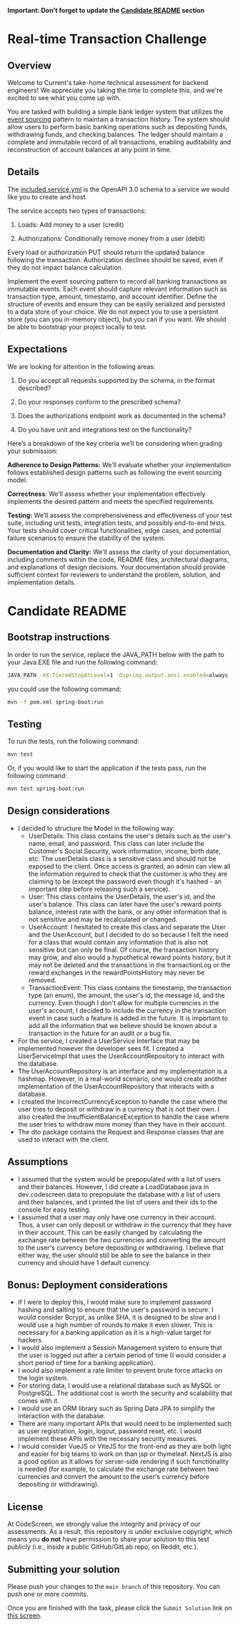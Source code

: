 **Important: Don't forget to update the [Candidate README](#candidate-readme) section**

Real-time Transaction Challenge
===============================
## Overview
Welcome to Current's take-home technical assessment for backend engineers! We appreciate you taking the time to complete this, and we're excited to see what you come up with.

You are tasked with building a simple bank ledger system that utilizes the [event sourcing](https://martinfowler.com/eaaDev/EventSourcing.html) pattern to maintain a transaction history. The system should allow users to perform basic banking operations such as depositing funds, withdrawing funds, and checking balances. The ledger should maintain a complete and immutable record of all transactions, enabling auditability and reconstruction of account balances at any point in time.

## Details
The [included service.yml](service.yml) is the OpenAPI 3.0 schema to a service we would like you to create and host.

The service accepts two types of transactions:
1) Loads: Add money to a user (credit)

2) Authorizations: Conditionally remove money from a user (debit)

Every load or authorization PUT should return the updated balance following the transaction. Authorization declines should be saved, even if they do not impact balance calculation.


Implement the event sourcing pattern to record all banking transactions as immutable events. Each event should capture relevant information such as transaction type, amount, timestamp, and account identifier.
Define the structure of events and ensure they can be easily serialized and persisted to a data store of your choice. We do not expect you to use a persistent store (you can you in-memory object), but you can if you want. We should be able to bootstrap your project locally to test.

## Expectations
We are looking for attention in the following areas:
1) Do you accept all requests supported by the schema, in the format described?

2) Do your responses conform to the prescribed schema?

3) Does the authorizations endpoint work as documented in the schema?

4) Do you have unit and integrations test on the functionality?

Here’s a breakdown of the key criteria we’ll be considering when grading your submission:

**Adherence to Design Patterns:** We’ll evaluate whether your implementation follows established design patterns such as following the event sourcing model.

**Correctness**: We’ll assess whether your implementation effectively implements the desired pattern and meets the specified requirements.

**Testing:** We’ll assess the comprehensiveness and effectiveness of your test suite, including unit tests, integration tests, and possibly end-to-end tests. Your tests should cover critical functionalities, edge cases, and potential failure scenarios to ensure the stability of the system.

**Documentation and Clarity:** We’ll assess the clarity of your documentation, including comments within the code, README files, architectural diagrams, and explanations of design decisions. Your documentation should provide sufficient context for reviewers to understand the problem, solution, and implementation details.

# Candidate README
## Bootstrap instructions
In order to run the service, replace the JAVA_PATH below with the path to your Java.EXE file and run the following 
command:

```bash
JAVA_PATH -XX:TieredStopAtLevel=1 -Dspring.output.ansi.enabled=always -Dcom.sun.management.jmxremote -Dspring.jmx.enabled=true -Dspring.liveBeansView.mbeanDomain -Dspring.application.admin.enabled=true "-Dmanagement.endpoints.jmx.exposure.include=*" "-javaagent:C:\Program Files\JetBrains\IntelliJ IDEA 2023.3.4\lib\idea_rt.jar=52073:C:\Program Files\JetBrains\IntelliJ IDEA 2023.3.4\bin" -Dfile.encoding=UTF-8 -Dsun.stdout.encoding=UTF-8 -Dsun.stderr.encoding=UTF-8 -classpath C:\Users\antho\IdeaProjects\CodeScreen_mq82t4kh\target\classes;C:\Users\antho\.m2\repository\com\google\guava\guava\28.0-jre\guava-28.0-jre.jar;C:\Users\antho\.m2\repository\com\google\guava\failureaccess\1.0.1\failureaccess-1.0.1.jar;C:\Users\antho\.m2\repository\com\google\guava\listenablefuture\9999.0-empty-to-avoid-conflict-with-guava\listenablefuture-9999.0-empty-to-avoid-conflict-with-guava.jar;C:\Users\antho\.m2\repository\com\google\code\findbugs\jsr305\3.0.2\jsr305-3.0.2.jar;C:\Users\antho\.m2\repository\org\checkerframework\checker-qual\2.8.1\checker-qual-2.8.1.jar;C:\Users\antho\.m2\repository\com\google\errorprone\error_prone_annotations\2.3.2\error_prone_annotations-2.3.2.jar;C:\Users\antho\.m2\repository\com\google\j2objc\j2objc-annotations\1.3\j2objc-annotations-1.3.jar;C:\Users\antho\.m2\repository\org\codehaus\mojo\animal-sniffer-annotations\1.17\animal-sniffer-annotations-1.17.jar;C:\Users\antho\.m2\repository\org\springframework\boot\spring-boot-starter\3.2.5\spring-boot-starter-3.2.5.jar;C:\Users\antho\.m2\repository\org\springframework\boot\spring-boot\3.2.5\spring-boot-3.2.5.jar;C:\Users\antho\.m2\repository\org\springframework\spring-context\6.1.6\spring-context-6.1.6.jar;C:\Users\antho\.m2\repository\org\springframework\boot\spring-boot-autoconfigure\3.2.5\spring-boot-autoconfigure-3.2.5.jar;C:\Users\antho\.m2\repository\org\springframework\boot\spring-boot-starter-logging\3.2.5\spring-boot-starter-logging-3.2.5.jar;C:\Users\antho\.m2\repository\ch\qos\logback\logback-classic\1.4.14\logback-classic-1.4.14.jar;C:\Users\antho\.m2\repository\ch\qos\logback\logback-core\1.4.14\logback-core-1.4.14.jar;C:\Users\antho\.m2\repository\org\apache\logging\log4j\log4j-to-slf4j\2.21.1\log4j-to-slf4j-2.21.1.jar;C:\Users\antho\.m2\repository\org\apache\logging\log4j\log4j-api\2.21.1\log4j-api-2.21.1.jar;C:\Users\antho\.m2\repository\org\slf4j\jul-to-slf4j\2.0.13\jul-to-slf4j-2.0.13.jar;C:\Users\antho\.m2\repository\jakarta\annotation\jakarta.annotation-api\2.1.1\jakarta.annotation-api-2.1.1.jar;C:\Users\antho\.m2\repository\org\springframework\spring-core\6.1.6\spring-core-6.1.6.jar;C:\Users\antho\.m2\repository\org\springframework\spring-jcl\6.1.6\spring-jcl-6.1.6.jar;C:\Users\antho\.m2\repository\org\yaml\snakeyaml\2.2\snakeyaml-2.2.jar;C:\Users\antho\.m2\repository\org\slf4j\slf4j-api\2.0.13\slf4j-api-2.0.13.jar;C:\Users\antho\.m2\repository\org\springframework\boot\spring-boot-starter-web\3.2.5\spring-boot-starter-web-3.2.5.jar;C:\Users\antho\.m2\repository\org\springframework\boot\spring-boot-starter-json\3.2.5\spring-boot-starter-json-3.2.5.jar;C:\Users\antho\.m2\repository\com\fasterxml\jackson\core\jackson-databind\2.15.4\jackson-databind-2.15.4.jar;C:\Users\antho\.m2\repository\com\fasterxml\jackson\core\jackson-annotations\2.15.4\jackson-annotations-2.15.4.jar;C:\Users\antho\.m2\repository\com\fasterxml\jackson\core\jackson-core\2.15.4\jackson-core-2.15.4.jar;C:\Users\antho\.m2\repository\com\fasterxml\jackson\datatype\jackson-datatype-jdk8\2.15.4\jackson-datatype-jdk8-2.15.4.jar;C:\Users\antho\.m2\repository\com\fasterxml\jackson\datatype\jackson-datatype-jsr310\2.15.4\jackson-datatype-jsr310-2.15.4.jar;C:\Users\antho\.m2\repository\com\fasterxml\jackson\module\jackson-module-parameter-names\2.15.4\jackson-module-parameter-names-2.15.4.jar;C:\Users\antho\.m2\repository\org\springframework\boot\spring-boot-starter-tomcat\3.2.5\spring-boot-starter-tomcat-3.2.5.jar;C:\Users\antho\.m2\repository\org\apache\tomcat\embed\tomcat-embed-core\10.1.20\tomcat-embed-core-10.1.20.jar;C:\Users\antho\.m2\repository\org\apache\tomcat\embed\tomcat-embed-el\10.1.20\tomcat-embed-el-10.1.20.jar;C:\Users\antho\.m2\repository\org\apache\tomcat\embed\tomcat-embed-websocket\10.1.20\tomcat-embed-websocket-10.1.20.jar;C:\Users\antho\.m2\repository\org\springframework\spring-web\6.1.6\spring-web-6.1.6.jar;C:\Users\antho\.m2\repository\org\springframework\spring-beans\6.1.6\spring-beans-6.1.6.jar;C:\Users\antho\.m2\repository\io\micrometer\micrometer-observation\1.12.5\micrometer-observation-1.12.5.jar;C:\Users\antho\.m2\repository\io\micrometer\micrometer-commons\1.12.5\micrometer-commons-1.12.5.jar;C:\Users\antho\.m2\repository\org\springframework\spring-webmvc\6.1.6\spring-webmvc-6.1.6.jar;C:\Users\antho\.m2\repository\org\springframework\spring-aop\6.1.6\spring-aop-6.1.6.jar;C:\Users\antho\.m2\repository\org\springframework\spring-expression\6.1.6\spring-expression-6.1.6.jar dev.codescreen.Application
```

you could use the following command:
```bash
mvn -f pom.xml spring-boot:run
```

## Testing
To run the tests, run the following command:
```bash
mvn test
```

Or, if you would like to start the application if the tests pass, run the following command:
```bash
mvn test spring-boot:run
```


## Design considerations
- I decided to structure the Model in the following way:
    - UserDetails: This class contains the user's details such as the user's name, email, and password. This class can 
later include the Customer's Social Security, work information, income, birth date, etc. The userDetails class is a 
sensitive class and should not be exposed to the client. Once access is granted, an admin can view all the information 
required to check that the customer is who they are claiming to be (except the password even though it's hashed - an 
important step before releasing such a service).
    - User: This class contains the UserDetails, the user's id, and the user's balance. This class can later have the 
user's reward points balance, interest rate with the bank, or any other information that is not sensitive and may be
recalculated or changed.
    - UserAccount: I hesitated to create this class and separate the User and the UserAccount, but I decided to do so
because I felt the need for a class that would contain any information that is also not sensitive but can only be final.
Of course, the transaction history may grow, and also would a hypothetical reward points history, but it may not be
deleted and the transactions in the transactionLog or the reward exchanges in the rewardPointsHistory may never be 
removed.
    - TransactionEvent: This class contains the timestamp, the transaction type (an enum), the amount, the user's id, 
the message  id, and the currency. Even though I don't allow for multiple currencies in the user's account, I decided to 
include the currency in the transaction event in case such a feature is added in the future. It is important to add all
the information that we believe should be known about a transaction in the future for an audit or a bug fix.
- For the service, I created a UserService Interface that may be implemented however the developer sees fit. I created
a UserServiceImpl that uses the UserAccountRepository to interact with the database.
- The UserAccountRepository is an interface and my implementation is a hashmap. However, in a real-world scenario, one
would create another implementation of the UserAccountRepository that interacts with a database.
- I created the IncorrectCurrencyException to handle the case where the user tries to deposit or withdraw in a currency
that is not their own. I also created the InsufficientBalanceException to handle the case where the user tries to
withdraw more money than they have in their account.
- The dto package contains the Request and Response classes that are used to interact with the client.

## Assumptions
- I assumed that the system would be prepopulated with a list of users and their balances. However, I did create a 
LoadDatabase.java in dev.codescreen.data to prepopulate the database with a list of users and their balances, and I
printed the list of users and their ids to the console for easy testing.
- I assumed that a user may only have one currency in their account. Thus, a user can only deposit or withdraw in the
currency that they have in their account. This can be easily changed by calculating the exchange rate between the two
currencies and converting the amount to the user's currency before depositing or withdrawing. I believe that either way,
the user should still be able to see the balance in their currency and should have 1 default currency.

## Bonus: Deployment considerations
- If I were to deploy this, I would make sure to implement password hashing and salting to ensure that the user's
password is secure. I would consider Bcrypt, as unlike SHA, it is designed to be slow and I would use a high number of
rounds to make it even slower. This is necessary for a banking application as it is a high-value target for hackers.
- I would also implement a Session Management system to ensure that the user is logged out after a certain period of
time (I would consider a short period of time for a banking application).
- I would also implement a rate limiter to prevent brute force attacks on the login system.
- For storing data, I would use a relational database such as MySQL or PostgreSQL. The additional cost is worth the
security and scalability that comes with it.
- I would use an ORM library such as Spring Data JPA to simplify the interaction with the database.
- There are many important APIs that would need to be implemented such as user registration, login, logout, password
reset, etc. I would implement these APIs with the necessary security measures.
- I would consider VueJS or ViteJS for the front-end as they are both light and easier for big teams to work on than
jsp or thymeleaf. NextJS is also a good option as it allows for server-side rendering if such functionality is needed 
(for example, to calculate the exchange rate between two currencies and convert the amount to the user's currency before
depositing or withdrawing).

## License

At CodeScreen, we strongly value the integrity and privacy of our assessments. As a result, this repository is under exclusive copyright, which means you **do not** have permission to share your solution to this test publicly (i.e., inside a public GitHub/GitLab repo, on Reddit, etc.). <br>

## Submitting your solution

Please push your changes to the `main branch` of this repository. You can push one or more commits. <br>

Once you are finished with the task, please click the `Submit Solution` link on <a href="https://app.codescreen.com/candidate/c8568970-9ef6-4426-a4f5-da3c885a9af3" target="_blank">this screen</a>.